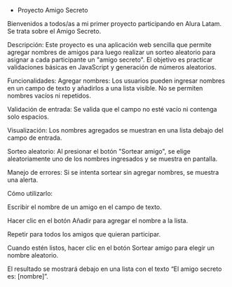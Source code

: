  - Proyecto Amigo Secreto  

Bienvenidos a todos/as a mi primer proyecto participando en Alura Latam. Se trata sobre el Amigo Secreto.

Descripción:
Este proyecto es una aplicación web sencilla que permite agregar nombres de amigos para luego realizar un sorteo aleatorio para asignar a cada participante un "amigo secreto". El objetivo es practicar validaciones básicas en JavaScript y generación de números aleatorios.

Funcionalidades:
Agregar nombres: Los usuarios pueden ingresar nombres en un campo de texto y añadirlos a una lista visible. No se permiten nombres vacíos ni repetidos.

Validación de entrada: Se valida que el campo no esté vacío ni contenga solo espacios.

Visualización: Los nombres agregados se muestran en una lista debajo del campo de entrada.

Sorteo aleatorio: Al presionar el botón "Sortear amigo", se elige aleatoriamente uno de los nombres ingresados y se muestra en pantalla.

Manejo de errores: Si se intenta sortear sin agregar nombres, se muestra una alerta.

Cómo utilizarlo:

Escribir el nombre de un amigo en el campo de texto.

Hacer clic en el botón Añadir para agregar el nombre a la lista.

Repetir para todos los amigos que quieran participar.

Cuando estén listos, hacer clic en el botón Sortear amigo para elegir un nombre aleatorio.

El resultado se mostrará debajo en una lista con el texto “El amigo secreto es: [nombre]”.
